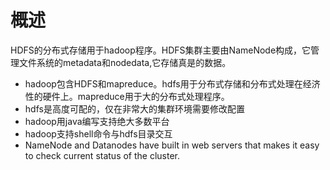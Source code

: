# 概述
HDFS的分布式存储用于hadoop程序。HDFS集群主要由NameNode构成，它管理文件系统的metadata和nodedata,它存储真是的数据。
- hadoop包含HDFS和mapreduce。hdfs用于分布式存储和分布式处理在经济性的硬件上。mapreduce用于大的分布式处理程序。
- hdfs是高度可配的，仅在非常大的集群环境需要修改配置
- hadoop用java编写支持绝大多数平台
- hadoop支持shell命令与hdfs目录交互
- NameNode and Datanodes have built in web servers that makes it easy to check current status of the cluster.
